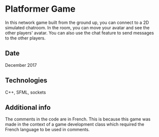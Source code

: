 # Platformer Game

In this network game built from the ground up, you can connect to a 2D simulated chatroom. In the room, you can move your avatar and see the other players' avatar. You can also use the chat feature to send messages to the other players.

## Date

December 2017

## Technologies

C++, SFML, sockets

## Additional info

The comments in the code are in French. This is because this game was made in the context of a game development class which required the French language to be used in comments.